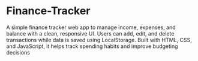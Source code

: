 # Finance-Tracker
A simple finance tracker web app to manage income, expenses, and balance with a clean, responsive UI. Users can add, edit, and delete transactions while data is saved using LocalStorage. Built with HTML, CSS, and JavaScript, it helps track spending habits and improve budgeting decisions
